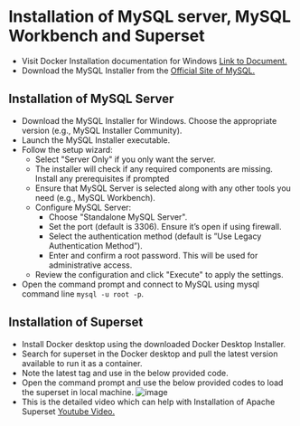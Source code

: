 # Installation of MySQL server, MySQL Workbench and Superset
- Visit Docker Installation documentation for Windows [Link to Document.](https://docs.docker.com/desktop/setup/install/windows-install/)
- Download the MySQL Installer from the [Official Site of MySQL.](https://downloads.mysql.com/archives/installer/)
## Installation of MySQL Server
- Download the MySQL Installer for Windows. Choose the appropriate version (e.g., MySQL Installer
 Community).
- Launch the MySQL Installer executable.
- Follow the setup wizard:
  <ul>
    <li>Select "Server Only" if you only want the server.</li>
    <li>The installer will check if any required components are missing. Install any prerequisites if prompted</li>
    <li>Ensure that MySQL Server is selected along with any other tools you need (e.g., MySQL Workbench). </li>
    <li>Configure MySQL Server:
      <ul>
        <li>Choose "Standalone MySQL Server".</li>
        <li>Set the port (default is 3306). Ensure it’s open if using firewall.</li>
        <li>Select the authentication method (default is ”Use Legacy Authentication Method”).</li>
        <li>Enter and confirm a root password. This will be used for administrative access.</li>
      </ul>
    </li>
    <li>Review the configuration and click "Execute" to apply the settings.</li>
  </ul>
- Open the command prompt and connect to MySQL using mysql command line `mysql -u root -p`.
## Installation of Superset
- Install Docker desktop using the downloaded Docker Desktop Installer.
- Search for superset in the Docker desktop and pull the latest version available to run it as a container.
- Note the latest tag and use in the below provided code.
- Open the command prompt and use the below provided codes to load the superset in local machine.
 ![image](https://github.com/user-attachments/assets/1e0f4a17-74ba-4be9-a260-8c406906b352)
- This is the detailed video which can help with Installation of Apache Superset [Youtube Video.](https://youtu.be/mAnp_yugoWM?si=9EdzYg_qamFjA1U3)
